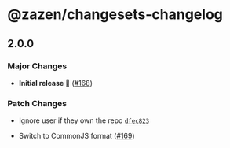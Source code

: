# @zazen/changesets-changelog

## 2.0.0

### Major Changes

- **Initial release 🎉** ([#168](https://github.com/stormwarning/zazen/pull/168))

### Patch Changes

- Ignore user if they own the repo [`dfec823`](https://github.com/stormwarning/zazen/commit/dfec82370191d75a70528388dadb5b16b3b897e5)

- Switch to CommonJS format ([#169](https://github.com/stormwarning/zazen/pull/169))

